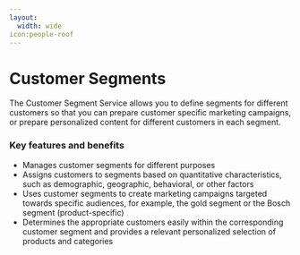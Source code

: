 ```yaml
---
layout:
  width: wide
icon:people-roof
---
```


# Customer Segments

The Customer Segment Service allows you to define segments for different customers so that you can prepare customer specific marketing campaigns, or prepare personalized content for different customers in each segment.

### Key features and benefits

* Manages customer segments for different purposes
* Assigns customers to segments based on quantitative characteristics, such as demographic, geographic, behavioral, or other factors
* Uses customer segments to create marketing campaigns targeted towards specific audiences, for example, the gold segment or the Bosch segment (product-specific)
* Determines the appropriate customers easily within the corresponding customer segment and provides a relevant personalized selection of products and categories
